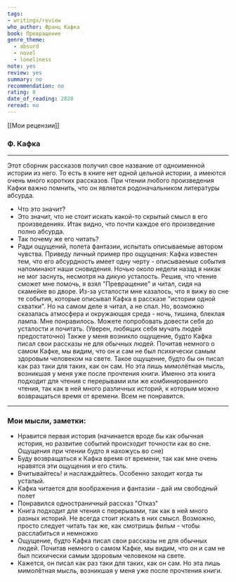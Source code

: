 ```yaml
---
tags: 
- writings/review
who_author: Франц Кафка
book: Превращение
genre_theme:
  - absurd
  - novel
  - loneliness
note: yes
review: yes
summary: no
recommendation: no
rating: 8
date_of_reading: 2020
reread: no
---
```

[[Мои рецензии]]
### Ф. Кафка
---

Этот сборник рассказов получил свое название от одноименной истории из него. То есть в книге нет одной цельной истории, а имеются очень много коротких рассказов.
При чтении любого произведения Кафки важно помнить, что он является родоначальником литературы абсурда.
- Что это значит?
- Это значит, что не стоит искать какой-то скрытый смысл в его произведениях. Итак видно, что почти каждое его произведение полно абсурда.
- Так почему же его читать?
- Ради ощущений, полета фантазии, испытать описываемые автором чувства.
Приведу личный пример про ощущения:
Кафка известен тем, что его абсурдность имеет одну черту - описываемые события напоминают наши сновидения. Ночью около недели назад я никак не мог заснуть, несмотря на дикую усталость. Решив, что чтение сможет мне помочь, я взял "Превращение" и читал, сидя на скамейке во дворе.
Из-за усталости мне казалось, что я вижу во сне те события, которые описывал Кафка в рассказе "истории одной схватки". Но на самом деле я читал, а не спал. Но, возможно сказалась атмосфера и окружающая среда - ночь, тишина, блеклая лампа. Мне понравилось. Можете попробовать довести себя до усталости и почитать. (Уверен, любящих себя мучать людей предостаточно)
Также у меня возникло ощущение, будто Кафка писал свои рассказы не для обычных людей. Почитав немного о самом Кафке, мы видим, что он и сам не был психически самым здоровым человеком на свете.
Такое ощущение, будто бы он писал как раз таки для таких, как он сам. Но эта лишь мимолётная мысль, возникшая у меня уже после прочтения книги.
Именно эта книга подходит для чтения с перерывами или же комбинированного чтения, так как в ней много различных историй, к которым можно возвращаться время от времени.
Всем не понравится.

---
### Мои мысли, заметки:
- Нравится первая история (начинается вроде бы как обычная история, но развитие событий происходит точности как во сне. Ощущения при чтении будто я нахожусь во сне)
- Буду возвращаться к Кафка время от времени, так как мне очень нравятся эти ощущения и его стиль.
- Вчитывайтесь! и наслаждайтесь. Особенно заходит когда ты усталый.
- Кафка читается для воображения и фантазии - дай им свободный полет
- Понравился одностраничный рассказ "Отказ"
- Книга подходит для чтения с перерывами, так как в ней много разных историй. Не всегда стоит искать в них смысл. Возможно, просто следует читать так же, как смотришь фильм - чтобы расслабиться и немножко
- Ощущение, будто Кафка писал свои рассказы не для обычных людей. Почитав немного о самом Кафке, мы видим, что он и сам не был психически самым здоровым человеком на свете.
- Кажется, он писал как раз таки для таких, как он сам. Но эта лишь мимолётная мысль, возникшая у меня уже после прочтения книги.